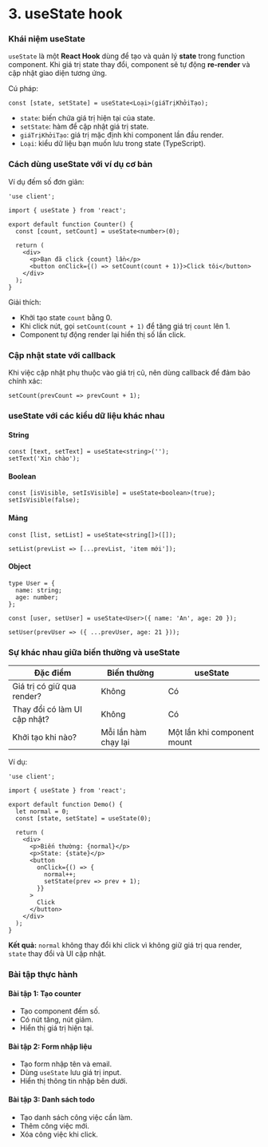 # 3. useState hook

### Khái niệm useState

`useState` là một **React Hook** dùng để tạo và quản lý **state** trong function component. Khi giá trị state thay đổi, component sẽ tự động **re-render** và cập nhật giao diện tương ứng.

Cú pháp:

```tsx
const [state, setState] = useState<Loại>(giáTrịKhởiTạo);
```

* `state`: biến chứa giá trị hiện tại của state.
* `setState`: hàm để cập nhật giá trị state.
* `giáTrịKhởiTạo`: giá trị mặc định khi component lần đầu render.
* `Loại`: kiểu dữ liệu bạn muốn lưu trong state (TypeScript).

### Cách dùng useState với ví dụ cơ bản

Ví dụ đếm số đơn giản:

```tsx
'use client';

import { useState } from 'react';

export default function Counter() {
  const [count, setCount] = useState<number>(0);

  return (
    <div>
      <p>Bạn đã click {count} lần</p>
      <button onClick={() => setCount(count + 1)}>Click tôi</button>
    </div>
  );
}
```

Giải thích:

* Khởi tạo state `count` bằng 0.
* Khi click nút, gọi `setCount(count + 1)` để tăng giá trị `count` lên 1.
* Component tự động render lại hiển thị số lần click.

### Cập nhật state với callback

Khi việc cập nhật phụ thuộc vào giá trị cũ, nên dùng callback để đảm bảo chính xác:

```tsx
setCount(prevCount => prevCount + 1);
```

### useState với các kiểu dữ liệu khác nhau

#### String

```tsx
const [text, setText] = useState<string>('');
setText('Xin chào');
```

#### Boolean

```tsx
const [isVisible, setIsVisible] = useState<boolean>(true);
setIsVisible(false);
```

#### Mảng

```tsx
const [list, setList] = useState<string[]>([]);

setList(prevList => [...prevList, 'item mới']);
```

#### Object

```tsx
type User = {
  name: string;
  age: number;
};

const [user, setUser] = useState<User>({ name: 'An', age: 20 });

setUser(prevUser => ({ ...prevUser, age: 21 }));
```

### Sự khác nhau giữa biến thường và useState

| Đặc điểm                     | Biến thường          | useState                    |
| ---------------------------- | -------------------- | --------------------------- |
| Giá trị có giữ qua render?   | Không                | Có                          |
| Thay đổi có làm UI cập nhật? | Không                | Có                          |
| Khởi tạo khi nào?            | Mỗi lần hàm chạy lại | Một lần khi component mount |

Ví dụ:

```tsx
'use client';

import { useState } from 'react';

export default function Demo() {
  let normal = 0;
  const [state, setState] = useState(0);

  return (
    <div>
      <p>Biến thường: {normal}</p>
      <p>State: {state}</p>
      <button
        onClick={() => {
          normal++;
          setState(prev => prev + 1);
        }}
      >
        Click
      </button>
    </div>
  );
}
```

**Kết quả:** `normal` không thay đổi khi click vì không giữ giá trị qua render, `state` thay đổi và UI cập nhật.

### Bài tập thực hành

#### Bài tập 1: Tạo counter

* Tạo component đếm số.
* Có nút tăng, nút giảm.
* Hiển thị giá trị hiện tại.

#### Bài tập 2: Form nhập liệu

* Tạo form nhập tên và email.
* Dùng `useState` lưu giá trị input.
* Hiển thị thông tin nhập bên dưới.

#### Bài tập 3: Danh sách todo

* Tạo danh sách công việc cần làm.
* Thêm công việc mới.
* Xóa công việc khi click.
